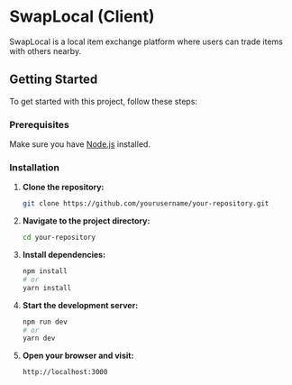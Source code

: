 # SwapLocal (Client)

SwapLocal is a local item exchange platform where users can trade items with others nearby.

## Getting Started

To get started with this project, follow these steps:

### Prerequisites

Make sure you have [Node.js](https://nodejs.org/) installed.

### Installation

1. **Clone the repository:**

    ```bash
    git clone https://github.com/yourusername/your-repository.git
    ```

2. **Navigate to the project directory:**

    ```bash
    cd your-repository
    ```

3. **Install dependencies:**

    ```bash
    npm install
    # or
    yarn install
    ```

4. **Start the development server:**

    ```bash
    npm run dev
    # or
    yarn dev
    ```

5. **Open your browser and visit:**

    ```
    http://localhost:3000
    ```